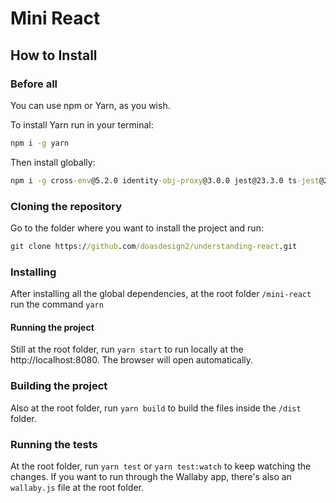 # Mini React

## How to Install

### Before all
You can use npm or Yarn, as you wish.

To install Yarn run in your terminal:

```cmd
npm i -g yarn
```

Then install globally:

```cmd
npm i -g cross-env@5.2.0 identity-obj-proxy@3.0.0 jest@23.3.0 ts-jest@23.0.0 webpack@4.15.1 webpack-cli@3.0.8 webpack-dev-server@3.1.4
```

### Cloning the repository
Go to the folder where you want to install the project and run:

```cmd
git clone https://github.com/doasdesign2/understanding-react.git
```

### Installing

After installing all the global dependencies, at the root folder `/mini-react` run the command `yarn`

#### Running the project

Still at the root folder, run `yarn start` to run locally at the http://localhost:8080. The browser will open automatically.

### Building the project

Also at the root folder, run `yarn build` to build the files inside the `/dist` folder.

### Running the tests

At the root folder, run `yarn test` or `yarn test:watch` to keep watching the changes. If you want to run through the Wallaby app, there's also an `wallaby.js` file at the root folder.